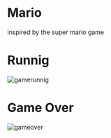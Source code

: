 # Mario
inspired by the super mario game
##
<h1>Runnig</h1>

![gamerunnig](https://user-images.githubusercontent.com/73141400/185807187-5be6a7ce-81b9-4ed4-a1cc-78bc6cdfe282.png)

##

<h1>Game Over</h1>

![gameover](https://user-images.githubusercontent.com/73141400/185807184-776d462e-0db2-4096-b296-5fe39e246237.png)
